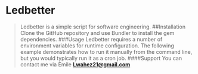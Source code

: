 # Ledbetter
>Ledbetter is a simple script for software engineering.
##Installation
>Clone the GitHub repository and use Bundler to install the gem dependencies.
###Usage
>Ledbetter requires a number of environment variables for runtime configuration. The following example demonstrates how to run it manually from the command line, but you would typically run it as a cron job.
####Support
>You can contact me via Emile **Lwahez21@gmail.com**
